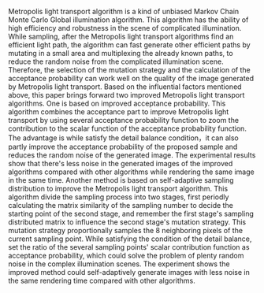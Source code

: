 Metropolis light transport algorithm is a kind of unbiased Markov Chain Monte Carlo Global illumination algorithm. This algorithm has the ability of high efficiency and robustness in the scene of complicated illumination. While sampling, after the Metropolis light transport algorithms find an efficient light path, the algorithm can fast generate other efficient paths by mutating in a small area and multiplexing the already known paths, to reduce the random noise from the complicated illumination scene. Therefore, the selection of the mutation strategy and the calculation of the  acceptance probability can work well on the quality of
the image generated by Metropolis light transport.
    Based on the influential factors mentioned above, this paper brings forward two improved Metropolis light transport algorithms. One is based on improved acceptance probability. This algorithm combines the acceptance part to improve Metropolis light transport by using several acceptance probability function to zoom the contribution to the scalar function of the acceptance probability function. The advantage is while satisfy the detail balance condition，it can also partly improve the acceptance probability of the proposed sample and reduces the random noise of the generated image. The experimental results show that there's less noise in the generated images of the improved algorithms  compared with other algorithms while rendering the same image in the same time. Another method is based on self-adaptive sampling distribution to improve the Metropolis light transport algorithm. This algorithm divide the sampling process into two stages, first periodly calculating the matrix similarity of the sampling number to decide the starting point of the second stage, and remember the first stage's sampling distributed matrix to influence the second stage's mutation strategy. This mutation strategy proportionally samples the 8 neighboring pixels of the current sampling point. While satisfying the condition of the detail balance, set the ratio of the several sampling points' scalar contribution function as acceptance probability, which could solve the problem of plenty random noise in the complex illumination scenes. The experiment shows the improved method could self-adaptively generate images with less noise in the same rendering time compared with other algorithms.


